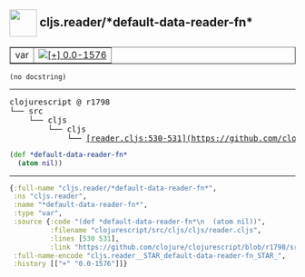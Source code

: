 ## <img width="48px" valign="middle" src="http://i.imgur.com/Hi20huC.png"> cljs.reader/\*default-data-reader-fn\*

 <table border="1">
<tr>
<td>var</td>
<td><a href="https://github.com/cljsinfo/api-refs/tree/0.0-1576"><img valign="middle" alt="[+] 0.0-1576" src="https://img.shields.io/badge/+-0.0--1576-lightgrey.svg"></a> </td>
</tr>
</table>

 <samp>
</samp>

```
(no docstring)
```

---

 <pre>
clojurescript @ r1798
└── src
    └── cljs
        └── cljs
            └── <ins>[reader.cljs:530-531](https://github.com/clojure/clojurescript/blob/r1798/src/cljs/cljs/reader.cljs#L530-L531)</ins>
</pre>

```clj
(def *default-data-reader-fn*
  (atom nil))
```


---

```clj
{:full-name "cljs.reader/*default-data-reader-fn*",
 :ns "cljs.reader",
 :name "*default-data-reader-fn*",
 :type "var",
 :source {:code "(def *default-data-reader-fn*\n  (atom nil))",
          :filename "clojurescript/src/cljs/cljs/reader.cljs",
          :lines [530 531],
          :link "https://github.com/clojure/clojurescript/blob/r1798/src/cljs/cljs/reader.cljs#L530-L531"},
 :full-name-encode "cljs.reader__STAR_default-data-reader-fn_STAR_",
 :history [["+" "0.0-1576"]]}

```
